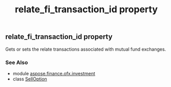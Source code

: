 ﻿---
title: relate_fi_transaction_id property
second_title: Aspose.Finance for Python via .NET API References
description: 
type: docs
weight: 50
url: /python-net/aspose.finance.ofx.investment/selloption/relate_fi_transaction_id/
is_root: false
---

## relate_fi_transaction_id property


Gets or sets the relate transactions associated with mutual fund exchanges.

### See Also
* module [aspose.finance.ofx.investment](../../)
* class [SellOption](/finance/python-net/aspose.finance.ofx.investment/selloption)
